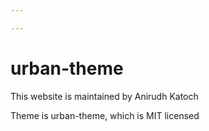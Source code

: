 ```yaml
---

---
```

# urban-theme

This website is maintained by Anirudh Katoch

Theme is urban-theme, which is MIT licensed